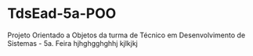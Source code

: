 # TdsEad-5a-POO
Projeto Orientado a Objetos da turma de Técnico em Desenvolvimento de Sistemas - 5a. Feira
hjhghgghghhj
kjlkjkj